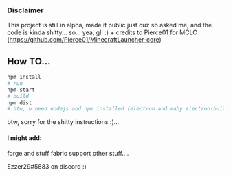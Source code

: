 ### Disclaimer
This project is still in alpha, made it public just cuz sb asked me, and the code is kinda shitty... so... yea, gl! :)
\+ credits to Pierce01 for MCLC (https://github.com/Pierce01/MinecraftLauncher-core)

## How TO...
```sh
npm install
# run
npm start
# build
npm dist
# btw, u need nodejs and npm installed (electron and maby electron-builder installed globally)
```
btw, sorry for the shitty instructions :)...
#### I might add:
forge and stuff
fabric support
other stuff....

Ezzer29#5883 on discord :)